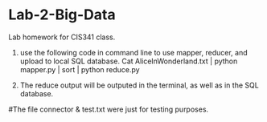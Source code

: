 # Lab-2-Big-Data
Lab homework for CIS341 class.

1. use the following code in command line to use mapper, reducer,  and upload to local SQL database. Cat AliceInWonderland.txt | python mapper.py | sort | python reduce.py

2. The reduce output will be outputed in the terminal, as well as in the SQL database.

#The file connector & test.txt were just for testing purposes. 
